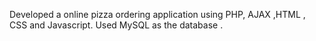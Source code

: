 Developed a online pizza ordering application using PHP, AJAX ,HTML , CSS and Javascript. Used MySQL as the database . 